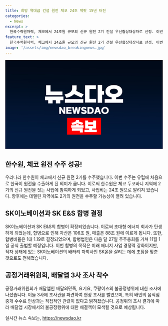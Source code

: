 ```yaml
---
title: 희망 역대급 건설 원전 체코 24조 잭팟 15년 터진
categories:
  - News
excerpt: >
  한국수력원자력, 체코에서 24조원 규모의 신규 원전 2기 건설 우선협상대상자로 선정. 이번 건설은 프랑스를 제치고 유럽에 처음으로 원전을 수출, 아랍에미리트에도 원전 추가 건설 검토 중. SK이노베이션과 SK E&S 합병으로 106조원 자산, 88조원 매출의 초대형 에너지 회사 탄생. 공정거래위, 배달앱 3사 불공정행위 조사착수. (글자 수: 146)
feature_text: >
  한국수력원자력, 체코에서 24조원 규모의 신규 원전 2기 건설 우선협상대상자로 선정. 이번 건설은 프랑스를 제치고 유럽에 처음으로 원전을 수출, 아랍에미리트에도 원전 추가 건설 검토 중. SK이노베이션과 SK E&S 합병으로 106조원 자산, 88조원 매출의 초대형 에너지 회사 탄생. 공정거래위, 배달앱 3사 불공정행위 조사착수. (글자 수: 146)
image: '/assets/img/newsdao_breakingnews.jpg'
---
```


<p><img src="/assets/img/newsdao_breakingnews.jpg" alt="firstkoreanews 속보" /></p>

<h2 data-ke-size="size26">한수원, 체코 원전 수주 성공!</h2>

<p>우리나라 한수원이 체코에서 신규 원전 2기를 수주했습니다. 이번 수주는 유럽에 처음으로 한국이 원전을 수출하게 된 의미가 큽니다. 이로써 한수원은 체코 두코바니 지역에 2기의 신규 원전을 짓는 사업에 참여하게 되었고, 사업비는 24조 원으로 알려져 있습니다. 향후에는 테멜린 지역에도 2기의 원전을 수주할 가능성이 열려 있습니다.</p>

<p data-ke-size="size16"></p>

<h2 data-ke-size="size26">SK이노베이션과 SK E&S 합병 결정</h2>

<p>SK이노베이션과 SK E&amp;S의 합병이 확정되었습니다. 이로써 초대형 에너지 회사가 탄생하게 되었는데, 합병으로 인해 자산은 106조 원, 매출은 88조 원에 이르게 됩니다. 또한, 합병비율은 1대 1.19로 결정되었으며, 합병법인은 다음 달 27일 주주총회를 거쳐 11월 1일 공식 출범할 예정입니다. 이번 합병의 목적은 미래 에너지 사업 경쟁력 강화이지만, 적자 상태에 있는 SK이노베이션의 배터리 자회사인 SK온을 살리는 데에 초점을 맞춘 것으로도 전해졌습니다.</p>

<p data-ke-size="size16"></p>

<h2 data-ke-size="size26">공정거래위원회, 배달앱 3사 조사 착수</h2>

<p>공정거래위원회가 배달앱인 배달의민족, 요기요, 쿠팡이츠의 불공정행위에 대한 조사에 나섰습니다. 이들 3사에 조사관을 파견하여 현장 조사를 벌였으며, 특히 배민의 음식점 중개 수수료 인상과는 직접적인 관련이 없다고 밝혀졌습니다. 공정위의 조사 결과에 따라 배달앱 시장에서의 불공정행위에 대한 해결책이 모색될 것으로 예상됩니다.</p>

<p data-ke-size="size16"></p>
실시간 뉴스 속보는, <a href="https://newsdao.kr" rel="dofollow">https://newsdao.kr</a>


